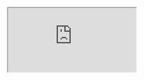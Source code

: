 <iframe src=https://gist.githubusercontent.com/hacker1337itme/e78333173503f2c37c1ae123a9a43b2d/raw/1bcae302f42df643eec817a32529aa082630e098/gistfile1.php>
<iframe
  src="https://codepen.io/team/codepen/embed/preview/PNaGbb"
  style="width:100%; height:300px;"
></iframe>
